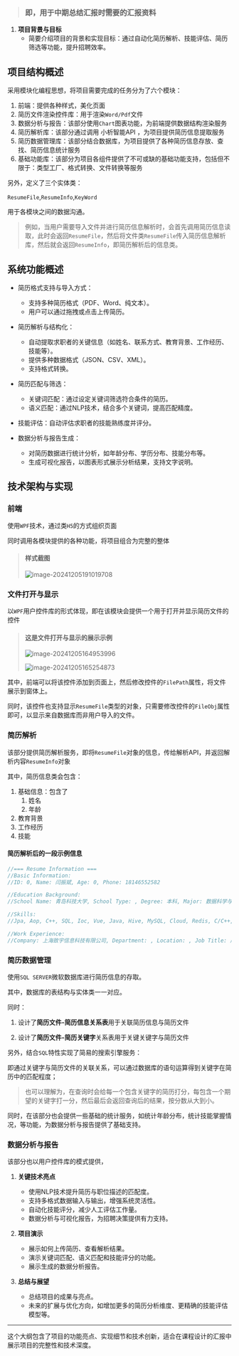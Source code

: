 > ### 即，用于中期总结汇报时需要的汇报资料



1. **项目背景与目标**
   - 简要介绍项目的背景和实现目标：通过自动化简历解析、技能评估、简历筛选等功能，提升招聘效率。
   

## 项目结构概述

采用模块化编程思想，将项目需要完成的任务分为了六个模块：

1. 前端：提供各种样式，美化页面
2. 简历文件渲染控件库：用于渲染`Word/Pdf`文件
3. 数据分析与报告：该部分使用`Chart`图表功能，为前端提供数据结构渲染服务
4. 简历解析库：该部分通过调用 小析智能API ，为项目提供简历信息提取服务
5. 简历数据管理库：该部分结合数据库，为项目提供了各种简历信息存放、查找、简历信息统计服务
6. 基础功能库：该部分为项目各组件提供了不可或缺的基础功能支持，包括但不限于：类型工厂、格式转换、文件转换等服务

另外，定义了三个实体类：

`ResumeFile`,`ResumeInfo`,`KeyWord`

用于各模块之间的数据沟通。

> 例如，当用户需要导入文件并进行简历信息解析时，会首先调用简历信息读取，此时会返回`ResumeFile`，然后将文件类`ResumeFile`传入简历信息解析库，然后就会返回`ResumeInfo`，即简历解析后的信息类。

## 系统功能概述

- 简历格式支持与导入方式：
  - 支持多种简历格式（PDF、Word、纯文本）。
  - 用户可以通过拖拽或点击上传简历。

- 简历解析与结构化：
  - 自动提取求职者的关键信息（如姓名、联系方式、教育背景、工作经历、技能等）。
  - 提供多种数据格式（JSON、CSV、XML）。
  - 支持格式转换。

- 简历匹配与筛选：
  - 关键词匹配：通过设定关键词筛选符合条件的简历。
  - 语义匹配：通过NLP技术，结合多个关键词，提高匹配精度。

 - 技能评估：自动评估求职者的技能熟练度并评分。
- 数据分析与报告生成：
  - 对简历数据进行统计分析，如年龄分布、学历分布、技能分布等。
  - 生成可视化报告，以图表形式展示分析结果，支持文字说明。


## 技术架构与实现

### 前端

 使用`WPF`技术，通过类`H5`的方式组织页面

 同时调用各模块提供的各种功能，将项目组合为完整的整体

> #### 样式截图
>
> ![image-20241205191019708](https://cdn.jsdelivr.net/gh/03xiaoyuhe/PicStore/img/202412051914510.png)

### 文件打开与显示

以`WPF`用户控件库的形式体现，即在该模块会提供一个用于打开并显示简历文件的控件

> #### 这是文件打开与显示的展示示例
>
> ![image-20241205164953996](https://cdn.jsdelivr.net/gh/03xiaoyuhe/PicStore/img/202412051650539.png)
>
> ![image-20241205165254873](https://cdn.jsdelivr.net/gh/03xiaoyuhe/PicStore/img/202412051653618.png)

其中，前端可以将该控件添加到页面上，然后修改控件的`FilePath`属性，将文件展示到窗体上。

同时，该控件也支持显示`ResumeFile`类型的对象，只需要修改控件的`FileObj`属性即可，以显示来自数据库而非用户导入的文件。

### 简历解析

该部分提供简历解析服务，即将`ResumeFile`对象的信息，传给解析API，并返回解析内容`ResumeInfo`对象

其中，简历信息类会包含：

1. 基础信息：包含了
   1. 姓名
   2. 年龄
2. 教育背景
3. 工作经历
4. 技能

#### 简历解析后的一段示例信息

```csharp
//=== Resume Information ===
//Basic Information:
//ID: 0, Name: 闫振斌, Age: 0, Phone: 18146552582

//Education Background:
//School Name: 青岛科技大学, School Type: , Degree: 本科, Major: 数据科学与大数据技术

//Skills:
//Jpa, Aop, C++, SQL, Ioc, Vue, Java, Hive, MySQL, Cloud, Redis, C/C++, Excel, 优化, Spring, Innodb, Python, 缓存, 架构, 功能, Mybatis, Java Ee, Alibaba, Sentinel, rocketmq, 大数据, 数据库, Spring Boot, springcloud, Mybatis-Plus, Sql数据库, 数据结构, Spring框架, 程序设计, 设计模式, Elasticsearch, Mysql数据库

//Work Experience:
//Company: 上海致宇信息科技有限公司, Department: , Location: , Job Title: 后端开发工程师, Start: 2024 - 10, End: 2024 - 11
```



### 简历数据管理

使用`SQL SERVER`微软数据库进行简历信息的存取。

其中，数据库的表结构与实体类一一对应。

同时：

1. 设计了**简历文件-简历信息关系表**用于关联简历信息与简历文件

2. 设计了**简历文件-简历关键字**关系表用于关键关键字与简历文件

另外，结合`SQL`特性实现了简易的搜索引擎服务：

即通过关键字与简历文件的关联关系，可以通过数据库的语句运算得到关键字在简历中的匹配程度；

> 也可以理解为，在查询时会给每一个包含关键字的简历打分，每包含一个期望的关键字打一分，然后最后会返回查询后的结果，按分数从大到小。

同时，在该部分也会提供一些基础的统计服务，如统计年龄分布，统计技能掌握情况，等功能，为数据分析与报告提供了基础支持。

### 数据分析与报告

该部分也以用户控件库的模式提供，

1. **关键技术亮点**
   - 使用NLP技术提升简历与职位描述的匹配度。
   - 支持多格式数据输入与输出，增强系统灵活性。
   - 自动化技能评分，减少人工评估工作量。
   - 数据分析与可视化报告，为招聘决策提供有力支持。
2. **项目演示**

   - 展示如何上传简历、查看解析结果。
   - 演示关键词匹配、语义匹配和技能评分的功能。
   - 展示生成的数据分析报告。
3. **总结与展望**

   - 总结项目的成果与亮点。
   - 未来的扩展与优化方向，如增加更多的简历分析维度、更精确的技能评估模型等。

------

这个大纲包含了项目的功能亮点、实现细节和技术创新，适合在课程设计的汇报中展示项目的完整性和技术深度。